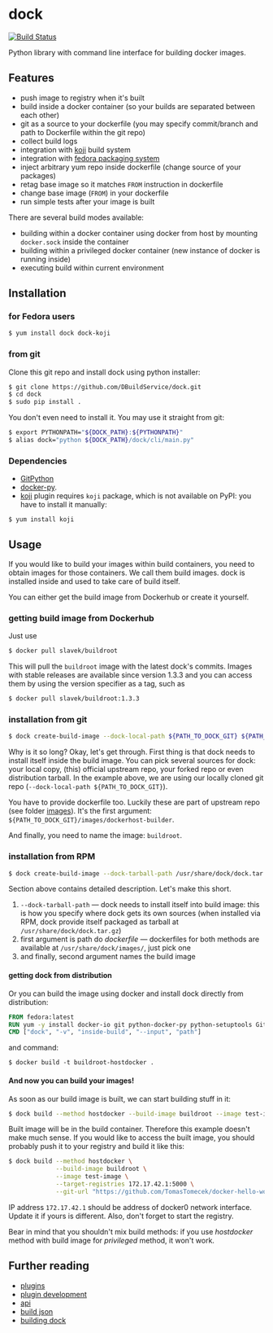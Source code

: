 dock
====

[![Build Status](https://travis-ci.org/DBuildService/dock.svg?branch=master)](https://travis-ci.org/DBuildService/dock)

Python library with command line interface for building docker images.

## Features

 * push image to registry when it's built
 * build inside a docker container (so your builds are separated between each other)
 * git as a source to your dockerfile (you may specify commit/branch and path to Dockerfile within the git repo)
 * collect build logs
 * integration with [koji](http://koji.fedoraproject.org/koji/) build system
 * integration with [fedora packaging system](http://fedoraproject.org/wiki/Package_maintenance_guide)
 * inject arbitrary yum repo inside dockerfile (change source of your packages)
 * retag base image so it matches `FROM` instruction in dockerfile
 * change base image (`FROM`) in your dockerfile
 * run simple tests after your image is built

There are several build modes available:

 * building within a docker container using docker from host by mounting `docker.sock` inside the container
 * building within a privileged docker container (new instance of docker is running inside)
 * executing build within current environment


## Installation

### for Fedora users

```bash
$ yum install dock dock-koji
```

### from git

Clone this git repo and install dock using python installer:

```bash
$ git clone https://github.com/DBuildService/dock.git
$ cd dock
$ sudo pip install .
```

You don't even need to install it. You may use it straight from git:

```bash
$ export PYTHONPATH="${DOCK_PATH}:${PYTHONPATH}"
$ alias dock="python ${DOCK_PATH}/dock/cli/main.py"
```

### Dependencies

 * [GitPython](https://github.com/gitpython-developers/GitPython/)
 * [docker-py](https://github.com/docker/docker-py).
 * [koji](https://github.com/DBuildService/dock/blob/master/dock/plugins/pre_koji.py) plugin requires `koji` package, which is not available on PyPI: you have to install it manually:
```
$ yum install koji
```

## Usage

If you would like to build your images within build containers, you need to obtain images for those containers. We call them build images. dock is installed inside and used to take care of build itself.

You can either get the build image from Dockerhub or create it yourself.

### getting build image from Dockerhub

Just use

```bash
$ docker pull slavek/buildroot
```

This will pull the `buildroot` image with the latest dock's commits. Images with stable releases are available since version 1.3.3 and you can access them by using the version specifier as a tag, such as

```bash
$ docker pull slavek/buildroot:1.3.3
```

### installation from git

```bash
$ dock create-build-image --dock-local-path ${PATH_TO_DOCK_GIT} ${PATH_TO_DOCK_GIT}/images/dockerhost-builder buildroot
```

Why is it so long? Okay, let's get through. First thing is that dock needs to install itself inside the build image. You can pick several sources for dock: your local copy, (this) official upstream repo, your forked repo or even distribution tarball. In the example above, we are using our locally cloned git repo (`--dock-local-path ${PATH_TO_DOCK_GIT}`).

You have to provide dockerfile too. Luckily these are part of upstream repo (see folder [images](https://github.com/DBuildService/dock/tree/master/images)). It's the first argument: `${PATH_TO_DOCK_GIT}/images/dockerhost-builder`.

And finally, you need to name the image: `buildroot`.

### installation from RPM

```bash
$ dock create-build-image --dock-tarball-path /usr/share/dock/dock.tar.gz /usr/share/dock/images/dockerhost-builder buildroot-fedora
```

Section above contains detailed description. Let's make this short.

1. `--dock-tarball-path` — dock needs to install itself into build image: this is how you specify where dock gets its own sources (when installed via RPM, dock provide itself packaged as tarball at `/usr/share/dock/dock.tar.gz`)
2. first argument is path do _dockerfile_ — dockerfiles for both methods are available at `/usr/share/dock/images/`, just pick one
3. and finally, second argument names the build image

#### getting dock from distribution

Or you can build the image using docker and install dock directly from distribution:

```dockerfile
FROM fedora:latest
RUN yum -y install docker-io git python-docker-py python-setuptools GitPython koji dock
CMD ["dock", "-v", "inside-build", "--input", "path"]
```

and command:

```
$ docker build -t buildroot-hostdocker .
```

#### And now you can build your images!

As soon as our build image is built, we can start building stuff in it:

```bash
$ dock build --method hostdocker --build-image buildroot --image test-image --git-url "https://github.com/TomasTomecek/docker-hello-world.git"
```

Built image will be in the build container. Therefore this example doesn't make much sense. If you would like to access the built image, you should probably push it to your registry and build it like this:

```bash
$ dock build --method hostdocker \
             --build-image buildroot \
             --image test-image \
             --target-registries 172.17.42.1:5000 \
             --git-url "https://github.com/TomasTomecek/docker-hello-world.git"
```

IP address `172.17.42.1` should be address of docker0 network interface. Update it if yours is different. Also, don't forget to start the registry.


Bear in mind that you shouldn't mix build methods: if you use _hostdocker_ method with build image for _privileged_ method, it won't work.


## Further reading

 * [plugins](https://github.com/DBuildService/dock/blob/master/docs/plugins.md)
 * [plugin development](https://github.com/DBuildService/dock/blob/master/docs/plugin_development.md)
 * [api](https://github.com/DBuildService/dock/blob/master/docs/api.md)
 * [build json](https://github.com/DBuildService/dock/blob/master/docs/build_json.md)
 * [building dock](https://github.com/DBuildService/dock/blob/master/docs/releasing.md)
